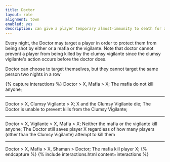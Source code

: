 ```yaml
---
title: Doctor
layout: role
alignment: town
enabled: yes
description: can give a player temporary almost-immunity to death for a night
---
```


Every night, the Doctor may target a player in order to protect them from being shot by either or a mafia or the vigilante. Note that doctor cannot prevent a player from being killed by the clumsy vigilante since the clumsy vigilante's action occurs before the doctor does.

Doctor can choose to target themselves, but they cannot target the same person two nights in a row

{% capture interactions %}
Doctor > X, Mafia > X;
The mafia do not kill anyone;

---
Doctor > X, Clumsy Vigilante > X;
X and the Clumsy Vigilante die;
The Doctor is unable to prevent kills from the Clumsy Vigilante;

---
Doctor > X, Vigilante > X, Mafia > X;
Neither the mafia or the vigilante kill anyone;
The Doctor still saves player X regardless of how many players (other than the Clumsy Vigilante) attempt to kill them

---
Doctor > X, Mafia > X, Shaman > Doctor;
The mafia kill player X;
{% endcapture %}
{% include interactions.html content=interactions %}
